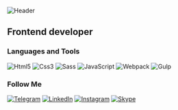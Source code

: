 ![Header](https://github.com/EgorRudakov/egorrudakov/blob/main/assets/download%20(2).gif)

## Frontend developer

### Languages and Tools
![Html5](https://img.shields.io/badge/-Html5-090909?style=for-the-badge&logo=Html5)
![Css3](https://img.shields.io/badge/-Css3-090909?style=for-the-badge&logo=Css3)
![Sass](https://img.shields.io/badge/-Sass/Scss-090909?style=for-the-badge&logo=Sass)
![JavaScript](https://img.shields.io/badge/-JavaSript-090909?style=for-the-badge&logo=JavaScript)
![Webpack](https://img.shields.io/badge/-Webpack-090909?style=for-the-badge&logo=Webpack)
![Gulp](https://img.shields.io/badge/-Gulp-090909?style=for-the-badge&logo=Gulp)

### Follow Me
[![Telegram](https://img.shields.io/badge/-Telegram-090909?style=for-the-badge&logo=Telegram)](https://t.me/EgorRudakov)
[![LinkedIn](https://img.shields.io/badge/-LinkedIn-090909?style=for-the-badge&logo=linkedin&logoColor=007BB6)](www.linkedin.com/in/egor-rudakov)
[![Instagram](https://img.shields.io/badge/-Instagram-090909?style=for-the-badge&logo=Instagram)](https://www.instagram.com/rudakov_egor_/)
[![Skype](https://img.shields.io/badge/-Skype-090909?style=for-the-badge&logo=Skype)](https://join.skype.com/invite/hmxa3VdtkdrV)
